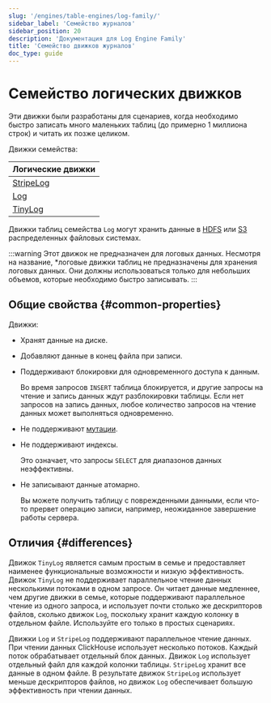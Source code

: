 ```yaml
---
slug: '/engines/table-engines/log-family/'
sidebar_label: 'Семейство журналов'
sidebar_position: 20
description: 'Документация для Log Engine Family'
title: 'Семейство движков журналов'
doc_type: guide
---
```

# Семейство логических движков

Эти движки были разработаны для сценариев, когда необходимо быстро записать много маленьких таблиц (до примерно 1 миллиона строк) и читать их позже целиком.

Движки семейства:

| Логические движки                                                     |
|---------------------------------------------------------------------|
| [StripeLog](/engines/table-engines/log-family/stripelog.md) |
| [Log](/engines/table-engines/log-family/log.md)             |
| [TinyLog](/engines/table-engines/log-family/tinylog.md)     |

Движки таблиц семейства `Log` могут хранить данные в [HDFS](/engines/table-engines/integrations/hdfs) или [S3](/engines/table-engines/mergetree-family/mergetree.md/#table_engine-mergetree-s3) распределенных файловых системах.

:::warning Этот движок не предназначен для логовых данных.
Несмотря на название, *логовые движки таблиц не предназначены для хранения логовых данных. Они должны использоваться только для небольших объемов, которые необходимо быстро записывать.
:::

## Общие свойства {#common-properties}

Движки:

- Хранят данные на диске.

- Добавляют данные в конец файла при записи.

- Поддерживают блокировки для одновременного доступа к данным.

    Во время запросов `INSERT` таблица блокируется, и другие запросы на чтение и запись данных ждут разблокировки таблицы. Если нет запросов на запись данных, любое количество запросов на чтение данных может выполняться одновременно.

- Не поддерживают [мутации](/sql-reference/statements/alter#mutations).

- Не поддерживают индексы.

    Это означает, что запросы `SELECT` для диапазонов данных неэффективны.

- Не записывают данные атомарно.

    Вы можете получить таблицу с поврежденными данными, если что-то прервет операцию записи, например, неожиданное завершение работы сервера.

## Отличия {#differences}

Движок `TinyLog` является самым простым в семье и предоставляет наименее функциональные возможности и низкую эффективность. Движок `TinyLog` не поддерживает параллельное чтение данных несколькими потоками в одном запросе. Он читает данные медленнее, чем другие движки в семье, которые поддерживают параллельное чтение из одного запроса, и использует почти столько же дескрипторов файлов, сколько движок `Log`, поскольку хранит каждую колонку в отдельном файле. Используйте его только в простых сценариях.

Движки `Log` и `StripeLog` поддерживают параллельное чтение данных. При чтении данных ClickHouse использует несколько потоков. Каждый поток обрабатывает отдельный блок данных. Движок `Log` использует отдельный файл для каждой колонки таблицы. `StripeLog` хранит все данные в одном файле. В результате движок `StripeLog` использует меньше дескрипторов файлов, но движок `Log` обеспечивает большую эффективность при чтении данных.